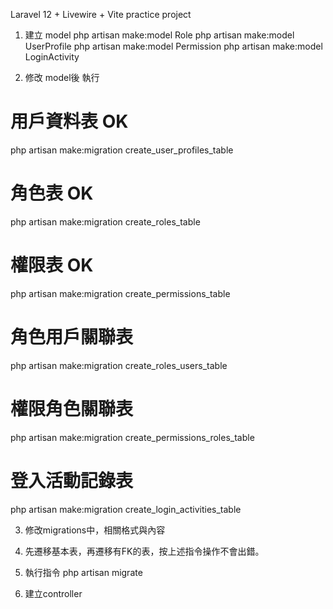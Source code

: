 Laravel 12 + Livewire + Vite practice project

1. 建立 model
php artisan make:model Role
php artisan make:model UserProfile
php artisan make:model Permission
php artisan make:model LoginActivity

2. 修改 model後 執行
# 用戶資料表 OK
php artisan make:migration create_user_profiles_table

# 角色表 OK
php artisan make:migration create_roles_table

# 權限表 OK
php artisan make:migration create_permissions_table

# 角色用戶關聯表
php artisan make:migration create_roles_users_table

# 權限角色關聯表
php artisan make:migration create_permissions_roles_table

# 登入活動記錄表
php artisan make:migration create_login_activities_table

3. 修改migrations中，相關格式與內容
4. 先遷移基本表，再遷移有FK的表，按上述指令操作不會出錯。
5. 執行指令 php artisan migrate

6. 建立controller